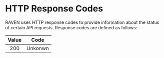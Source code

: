 # HTTP Response Codes
RAVEN uses HTTP response codes to provide information about the status of
certain API requests. Response codes are defined as follows:

| Value |  Code   |
|:-----:|:-------:|
|  200  | Unkonwn |
